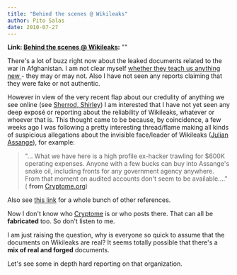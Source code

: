 ```yaml
---
title: "Behind the scenes @ Wikileaks"
author: Pito Salas
date: 2010-07-27
---
```


**Link: [Behind the scenes @ Wikileaks](None):** ""



There's a lot of buzz right now about the leaked documents related to the war
in Afghanistan. I am not clear myself [whether they teach us anything new
](<http://www.nytimes.com/2010/07/27/opinion/27exum.html?_r=1&ref=wikileaks>)-
they may or may not. Also I have not seen any reports claiming that they were
fake or not authentic.

However in view of the very recent flap about our credulity of anything we see
online (see [Sherrod,
Shirley](<http://www.cbsnews.com/8301-503544_162-20011099-503544.html>)) I am
interested that I have not yet seen any deep exposé or reporting about the
reliability of Wikileaks, whatever or whoever that is. This thought came to be
because, by coincidence, a few weeks ago I was following a pretty interesting
thread/flame making all kinds of suspicious allegations about the invisible
face/leader of Wikileaks ([Julian
Assange](<http://www.nydailynews.com/news/world/2010/07/27/2010-07-27_a_wikid_past_hounds_hacker.html>)),
for example:

> "… What we have here is a high profile ex-hacker trawling for $600K
> operating expenses. Anyone with a few bucks can buy into Assange's snake
> oil, including fronts for any government agency anywhere. From that moment
> on audited accounts don't seem to be available…." ( **from**
> [Cryptome.org](<http://cryptome.org/0001/wikileaks-dream.htm>))

Also see [this link](<http://cryptome.org/0001/wikileaks-mess.htm>) for a
whole bunch of other references.

Now I don't know who [Cryptome](<http://cryptome.org/>) is or who posts there.
That can all be **fabricated** too. So don't listen to me.

I am just raising the question, why is everyone so quick to assume that the
documents on Wikileaks are real? It seems totally possible that there's a
**mix of real and forged** documents.

Let's see some in depth hard reporting on that organization.


